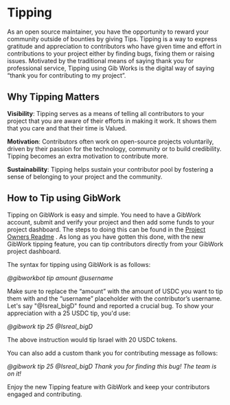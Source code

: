 # Tipping

As an open source maintainer, you have the opportunity to reward your community outside of bounties by giving Tips. Tipping is a way to express gratitude and appreciation to contributors who have given time and effort in contributions to your project either by finding bugs, fixing them or raising issues. Motivated by the traditional means of saying thank you for professional service, Tipping using Gib Works is the digital way of saying “thank you for contributing to my project”.

## Why Tipping Matters

**Visibility**: Tipping serves as a means of telling all contributors to your project that you are aware of their efforts in making it work. It shows them that you care and that their time is Valued.

**Motivation**: Contributors often work on open-source projects voluntarily, driven by their passion for the technology, community or to build credibility. Tipping becomes an extra motivation to contribute more.

**Sustainability**:  Tipping helps sustain your contributor pool  by fostering a sense of belonging to your project and the community. 

## How to Tip using GibWork

Tipping on GibWork is easy and simple. You need to have a GibWork account, submit and verify your project and then add some funds to your project dashboard. The steps to doing this can be found in the [Project Owners Readme](https://github.com/gibwork/gibwork-docs/blob/50e105ea01e2962b60ff111cd4172d9ee9ef32e6/how-it-works/for-project-owners.md) . As long as you have gotten this done, with the new GibWork tipping feature, you can tip contributors directly from your GibWork project dashboard. 

The syntax for tipping using GibWork is as follows:

*@gibworkbot tip amount @username*

Make sure to replace the “amount” with the amount of USDC you want to tip them with and the “username” placeholder with the contributor’s username. Let's say "@Isreal_bigD" found and reported a crucial bug. To show your appreciation with a 25 USDC tip, you'd use:

*@gibwork tip 25 @Isreal_bigD*

The above instruction would tip Israel with 20 USDC tokens.

You can also add a custom thank you for contributing message as follows:

*@gibwork tip 25 @Isreal_bigD Thank you for finding this bug! The team is on it!*

Enjoy the new Tipping feature with GibWork and keep your contributors engaged and contributing.
